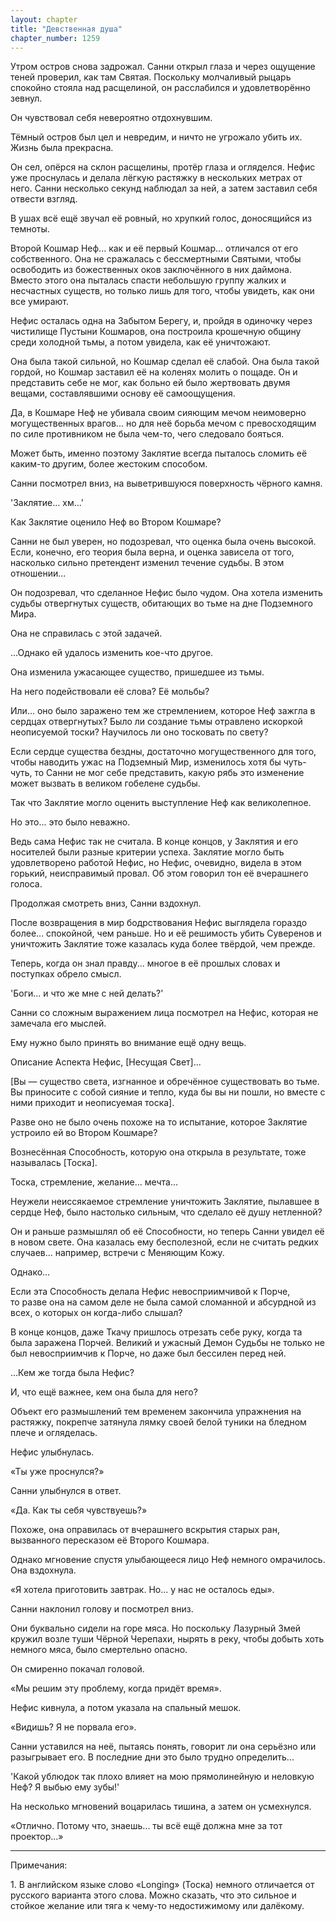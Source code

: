 ```yaml
---
layout: chapter
title: "Девственная душа"
chapter_number: 1259
---
```


Утром остров снова задрожал. Санни открыл глаза и через ощущение теней проверил, как там Святая. Поскольку молчаливый рыцарь спокойно стояла над расщелиной, он расслабился и удовлетворённо зевнул.

Он чувствовал себя невероятно отдохнувшим.

Тёмный остров был цел и невредим, и ничто не угрожало убить их. Жизнь была прекрасна.

Он сел, опёрся на склон расщелины, протёр глаза и огляделся. Нефис уже проснулась и делала лёгкую растяжку в нескольких метрах от него. Санни несколько секунд наблюдал за ней, а затем заставил себя отвести взгляд.

В ушах всё ещё звучал её ровный, но хрупкий голос, доносящийся из темноты.

Второй Кошмар Неф... как и её первый Кошмар... отличался от его собственного. Она не сражалась с бессмертными Святыми, чтобы освободить из божественных оков заключённого в них даймона. Вместо этого она пыталась спасти небольшую группу жалких и несчастных существ, но только лишь для того, чтобы увидеть, как они все умирают.

Нефис осталась одна на Забытом Берегу, и, пройдя в одиночку через чистилище Пустыни Кошмаров, она построила крошечную общину среди холодной тьмы, а потом увидела, как её уничтожают.

Она была такой сильной, но Кошмар сделал её слабой. Она была такой гордой, но Кошмар заставил её на коленях молить о пощаде. Он и представить себе не мог, как больно ей было жертвовать двумя вещами, составлявшими основу её самоощущения.

Да, в Кошмаре Неф не убивала своим сияющим мечом неимоверно могущественных врагов... но для неё борьба мечом с превосходящим по силе противником не была чем-то, чего следовало бояться.

Может быть, именно поэтому Заклятие всегда пыталось сломить её каким-то другим, более жестоким способом.

Санни посмотрел вниз, на выветрившуюся поверхность чёрного камня.

'Заклятие... хм...'

Как Заклятие оценило Неф во Втором Кошмаре?

Санни не был уверен, но подозревал, что оценка была очень высокой. Если, конечно, его теория была верна, и оценка зависела от того, насколько сильно претендент изменил течение судьбы. В этом отношении...

Он подозревал, что сделанное Нефис было чудом. Она хотела изменить судьбы отвергнутых существ, обитающих во тьме на дне Подземного Мира.

Она не справилась с этой задачей.

...Однако ей удалось изменить кое-что другое.

Она изменила ужасающее существо, пришедшее из тьмы.

На него подействовали её слова? Её мольбы?

Или... оно было заражено тем же стремлением, которое Неф зажгла в сердцах отвергнутых? Было ли создание тьмы отравлено искоркой неописуемой тоски? Научилось ли оно тосковать по свету?

Если сердце существа бездны, достаточно могущественного для того, чтобы наводить ужас на Подземный Мир, изменилось хотя бы чуть-чуть, то Санни не мог себе представить, какую рябь это изменение может вызвать в великом гобелене судьбы.

Так что Заклятие могло оценить выступление Неф как великолепное.

Но это... это было неважно.

Ведь сама Нефис так не считала. В конце концов, у Заклятия и его носителей были разные критерии успеха. Заклятие могло быть удовлетворено работой Нефис, но Нефис, очевидно, видела в этом горький, неисправимый провал. Об этом говорил тон её вчерашнего голоса.

Продолжая смотреть вниз, Санни вздохнул.

После возвращения в мир бодрствования Нефис выглядела гораздо более... спокойной, чем раньше. Но и её решимость убить Суверенов и уничтожить Заклятие тоже казалась куда более твёрдой, чем прежде.

Теперь, когда он знал правду... многое в её прошлых словах и поступках обрело смысл.

'Боги... и что же мне с ней делать?'

Санни со сложным выражением лица посмотрел на Нефис, которая не замечала его мыслей.

Ему нужно было принять во внимание ещё одну вещь.

Описание Аспекта Нефис, [Несущая Свет]...

[Вы — существо света, изгнанное и обречённое существовать во тьме. Вы приносите с собой сияние и тепло, куда бы вы ни пошли, но вместе с ними приходит и неописуемая тоска].

Разве оно не было очень похоже на то испытание, которое Заклятие устроило ей во Втором Кошмаре?

Вознесённая Способность, которую она открыла в результате, тоже называлась [Тоска].

Тоска, стремление, желание... мечта...

Неужели неиссякаемое стремление уничтожить Заклятие, пылавшее в сердце Неф, было настолько сильным, что сделало её душу нетленной?

Он и раньше размышлял об её Способности, но теперь Санни увидел её в новом свете. Она казалась ему бесполезной, если не считать редких случаев... например, встречи с Меняющим Кожу.

Однако...

Если эта Способность делала Нефис невосприимчивой к Порче, то разве она на самом деле не была самой сломанной и абсурдной из всех, о которых он когда-либо слышал?

В конце концов, даже Ткачу пришлось отрезать себе руку, когда та была заражена Порчей. Великий и ужасный Демон Судьбы не только не был невосприимчив к Порче, но даже был бессилен перед ней.

...Кем же тогда была Нефис?

И, что ещё важнее, кем она была для него?

Объект его размышлений тем временем закончила упражнения на растяжку, покрепче затянула лямку своей белой туники на бледном плече и огляделась.

Нефис улыбнулась.

«Ты уже проснулся?»

Санни улыбнулся в ответ.

«Да. Как ты себя чувствуешь?»

Похоже, она оправилась от вчерашнего вскрытия старых ран, вызванного пересказом её Второго Кошмара.

Однако мгновение спустя улыбающееся лицо Неф немного омрачилось. Она вздохнула.

«Я хотела приготовить завтрак. Но... у нас не осталось еды».

Санни наклонил голову и посмотрел вниз.

Они буквально сидели на горе мяса. Но поскольку Лазурный Змей кружил возле туши Чёрной Черепахи, нырять в реку, чтобы добыть хоть немного мяса, было смертельно опасно.

Он смиренно покачал головой.

«Мы решим эту проблему, когда придёт время».

Нефис кивнула, а потом указала на спальный мешок.

«Видишь? Я не порвала его».

Санни уставился на неё, пытаясь понять, говорит ли она серьёзно или разыгрывает его. В последние дни это было трудно определить...

'Какой ублюдок так плохо влияет на мою прямолинейную и неловкую Неф? Я выбью ему зубы!'

На несколько мгновений воцарилась тишина, а затем он усмехнулся.

«Отлично. Потому что, знаешь... ты всё ещё должна мне за тот проектор...»

***

Примечания:

1. В английском языке слово «Longing» (Тоска) немного отличается от русского варианта этого слова. Можно сказать, что это сильное и стойкое желание или тяга к чему-то недостижимому или далёкому.